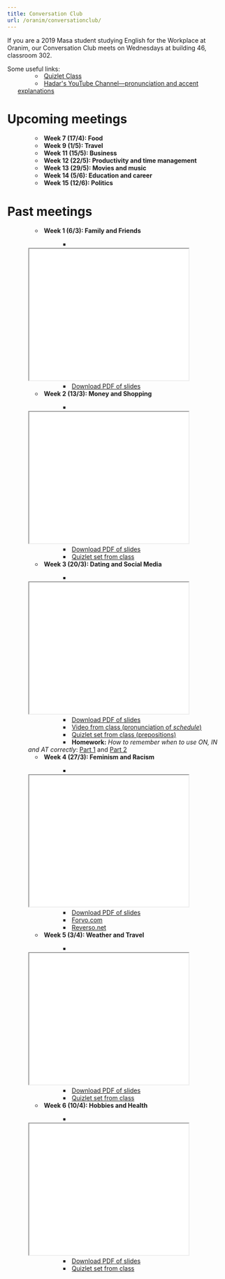 ```yaml
---
title: Conversation Club
url: /oranim/conversationclub/
---
```


If you are a 2019 Masa student studying English for the Workplace at Oranim, our Conversation Club meets on Wednesdays at building 46, classroom 302.

Some useful links:

<ul style="text-indent:40px; list-style: circle inside; margin-top: -15px;">
  <li><a href="https://quizlet.com/class/10607276/" target="_blank">Quizlet Class</a></li>
  <li><a href="https://www.youtube.com/channel/UClPyOwXLnSMejFdLvJXjA5A" target="_blank">Hadar's YouTube Channel—pronunciation and accent explanations</a></li>
</ul>


# Upcoming meetings

<ul style="text-indent:40px; list-style: circle inside;">
  <li><strong>Week 7 (17/4): Food</strong></li>
  <li><strong>Week 9 (1/5): Travel</strong></li>
  <li><strong>Week 11 (15/5): Business</strong></li>
  <li><strong>Week 12 (22/5): Productivity and time management</strong></li>
  <li><strong>Week 13 (29/5): Movies and music</strong></li>
  <li><strong>Week 14 (5/6): Education and career</strong></li>
  <li><strong>Week 15 (12/6): Politics</strong></li>
</ul>


# Past meetings

<ul style="text-indent:40px; list-style: circle inside;">
  <li><strong>Week 1 (6/3): Family and Friends</strong></li>
    <ul style="text-indent:80px; list-style: square inside;">
      <li>
        <iframe src="/presentations/conversationclub/1-family-and-friends.pdf" width="80%" height="300em"></iframe>
      </li>
      <li><a href="/presentations/conversationclub/1-family-and-friends.pdf" target="_blank">Download PDF of slides</a></li>
    </ul>
  <li><strong>Week 2 (13/3): Money and Shopping</strong></li>
    <ul style="text-indent:80px; list-style: square inside;">
      <li>
        <iframe src="/presentations/conversationclub/2-money-and-shopping.pdf" width="80%" height="300em"></iframe>
      </li>
      <li><a href="/presentations/conversationclub/2-money-and-shopping.pdf" target="_blank">Download PDF of slides</a></li>
      <li><a href="https://quizlet.com/_6ai8dz" target="_blank">Quizlet set from class</a></li>
    </ul>
  <li><strong>Week 3 (20/3): Dating and Social Media</strong></li>
    <ul style="text-indent:80px; list-style: square inside;">
      <li>
        <iframe src="/presentations/conversationclub/3-dating-and-social-media.pdf" width="80%" height="300em"></iframe>
      </li>
      <li><a href="/presentations/conversationclub/3-dating-and-social-media.pdf" target="_blank">Download PDF of slides</a></li>
      <li><a href="https://www.youtube.com/watch?v=wVA1BYYwL2g" target="_blank">Video from class (pronunciation of <em>schedule</em>)</a></li>
      <li><a href="https://quizlet.com/216920255" target="_blank">Quizlet set from class (prepositions)</a></li>
      <li><strong>Homework:</strong> <em>How to remember when to use ON, IN and AT correctly</em>: <a href="https://www.youtube.com/watch?v=VaTVklkzFPI" target="_blank">Part 1</a> and <a href="https://www.youtube.com/watch?v=AuIzPgb3vvo" target="_blank">Part 2</a></li>
    </ul>
  <li><strong>Week 4 (27/3): Feminism and Racism</strong></li>
    <ul style="text-indent:80px; list-style: square inside;">
      <li>
        <iframe src="/presentations/conversationclub/4-feminism-and-racism.pdf" width="80%" height="300em"></iframe>
      </li>
      <li><a href="/presentations/conversationclub/4-feminism-and-racism.pdf" target="_blank">Download PDF of slides</a></li>
      <li><a href="https://forvo.com" target="_blank">Forvo.com</a></li>
      <li><a href="http://reverso.net" target="_blank">Reverso.net</a></li>
    </ul>
    <li><strong>Week 5 (3/4): Weather and Travel</strong></li>
      <ul style="text-indent:80px; list-style: square inside;">
        <li>
          <iframe src="/presentations/conversationclub/5-weather-and-travel.pdf" width="80%" height="300em"></iframe>
        </li>
        <li><a href="/presentations/conversationclub/5-weather-and-travel.pdf" target="_blank">Download PDF of slides</a></li>
        <li><a href="https://quizlet.com/_6euako" target="_blank">Quizlet set from class</a></li>
      </ul>
    <li><strong>Week 6 (10/4): Hobbies and Health</strong></li>
      <ul style="text-indent:80px; list-style: square inside;">
        <li>
          <iframe src="/presentations/conversationclub/6-hobbies-and-health.pdf" width="80%" height="300em"></iframe>
        </li>
        <li><a href="/presentations/conversationclub/6-hobbies-and-health.pdf" target="_blank">Download PDF of slides</a></li>
        <li><a href="https://quizlet.com/390186226/" target="_blank">Quizlet set from class</a></li>
      </ul>
</ul>
